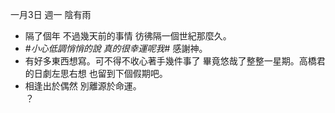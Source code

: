 一月3日 週一 陰有雨
- 隔了個年 不過幾天前的事情 彷彿隔一個世紀那麼久。
- #_小心低調悄悄的說 真的很幸運呢我_# 感謝神。
- 有好多東西想寫。可不得不收心著手幾件事了 畢竟悠哉了整整一星期。高橋君的日劇左思右想 也留到下個假期吧。
- 相逢出於偶然 別離源於命運。  
？
